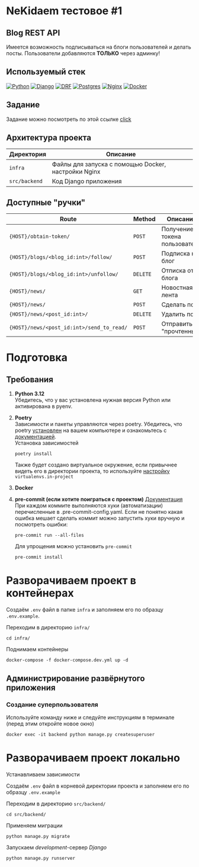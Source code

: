 # NeKidaem тестовое #1
## Blog REST API

Имеется возможность подписываться на блоги пользователей и делать посты.
Пользователи добавляются **ТОЛЬКО** через админку!

## Используемый стек

[![Python][Python-badge]][Python-url]
[![Django][Django-badge]][Django-url]
[![DRF][DRF-badge]][DRF-url]
[![Postgres][Postgres-badge]][Postgres-url]
[![Nginx][Nginx-badge]][Nginx-url]
[![Docker][Docker-badge]][Docker-url]

## Задание

Задание можно посмотреть по этой ссылке [click](
https://wiki.nekidaem.ru/s/test-rest-api-python
)

## Архитектура проекта

| Директория    | Описание                                                |
|---------------|---------------------------------------------------------|
| `infra`       | Файлы для запуска с помощью Docker, настройки Nginx     |
| `src/backend` | Код Django приложения                                   |

## Доступные "ручки"
| Route                                     | Method   | Описание                      |
|-------------------------------------------|----------|-------------------------------|
| `{HOST}/obtain-token/`                    | `POST`   | Получение токена пользователя |
| `{HOST}/blogs/<blog_id:int>/follow/`      | `POST`   | Подписка на блог              |
| `{HOST}/blogs/<blog_id:int>/unfollow/`    | `DELETE` | Отписка от блога              |
| `{HOST}/news/`                            | `GET`    | Новостная лента               |
| `{HOST}/news/`                            | `POST`   | Сделать пост                  |
| `{HOST}/news/<post_id:int>/`              | `DELETE` | Удалить пост                  |
| `{HOST}/news/<post_id:int>/send_to_read/` | `POST`   | Отправить в "прочтенные"      |

# Подготовка

## Требования

1. **Python 3.12**  
   Убедитесь, что у вас установлена нужная версия Python или активирована в
   pyenv.

2. **Poetry**  
   Зависимости и пакеты управляются через poetry. Убедитесь, что
   poetry [установлен](https://python-poetry.org/docs/#installing-with-the-official-installer)
   на вашем компьютере и ознакомьтесь
   с [документацией](https://python-poetry.org/docs/basic-usage/).  
   Установка зависимостей

    ```
    poetry install
    ```

    Также будет создано виртуальное окружение, если привычнее видеть его в
    директории проекта, то
    используйте [настройку](https://python-poetry.org/docs/configuration/#adding-or-updating-a-configuration-setting) `virtualenvs.in-project`


3. **Docker**

4. **pre-commit (если хотите поиграться с проектом)**
   [Документация](https://pre-commit.com/)  
   При каждом коммите выполняются хуки (автоматизации) перечисленные в
   .pre-commit-config.yaml. Если не понятно какая ошибка мешает сделать коммит
   можно запустить хуки вручную и посмотреть ошибки:
    ```shell
    pre-commit run --all-files
    ```
   Для упрощения можно установить `pre-commit`
   ```shell
   pre-commit install
   ```

# Разворачиваем проект в контейнерах
Создаём `.env` файл в папке `infra` и заполняем его по
образцу `.env.example`.

Переходим в директорию `infra/`

```shell
cd infra/
```

Поднимаем контейнеры
```shell
docker-compose -f docker-compose.dev.yml up -d
```

## Администрирование развёрнутого приложения
### Создание суперпользователя
Используйте команду ниже и следуйте инструкциям в терминале (перед этим
откройте новое окно)
```shell
docker exec -it backend python manage.py createsuperuser
```

# Разворачиваем проект локально

Устанавливаем зависимости

Создаём `.env` файл в корневой директории проекта и заполняем его по
образцу `.env.example`

Переходим в директорию `src/backend/`

```shell
cd src/backend/
```

Применяем миграции

```shell
python manage.py migrate
```

Запускаем *development*-сервер *Django*

```shell
python manage.py runserver
```


<!-- MARKDOWN LINKS & BADGES -->

[Python-url]: https://www.python.org/

[Python-badge]: https://img.shields.io/badge/Python-376f9f?style=for-the-badge&logo=python&logoColor=white

[Django-url]: https://github.com/django/django

[Django-badge]: https://img.shields.io/badge/Django-0c4b33?style=for-the-badge&logo=django&logoColor=white

[DRF-url]: https://github.com/encode/django-rest-framework

[DRF-badge]: https://img.shields.io/badge/DRF-a30000?style=for-the-badge

[Postgres-url]: https://www.postgresql.org/

[Postgres-badge]: https://img.shields.io/badge/postgres-306189?style=for-the-badge&logo=postgresql&logoColor=white

[Nginx-url]: https://nginx.org

[Nginx-badge]: https://img.shields.io/badge/nginx-009900?style=for-the-badge&logo=nginx&logoColor=white

[Docker-url]: https://www.docker.com/

[Docker-badge]: https://img.shields.io/badge/docker-%230db7ed.svg?style=for-the-badge&logo=docker&logoColor=white
